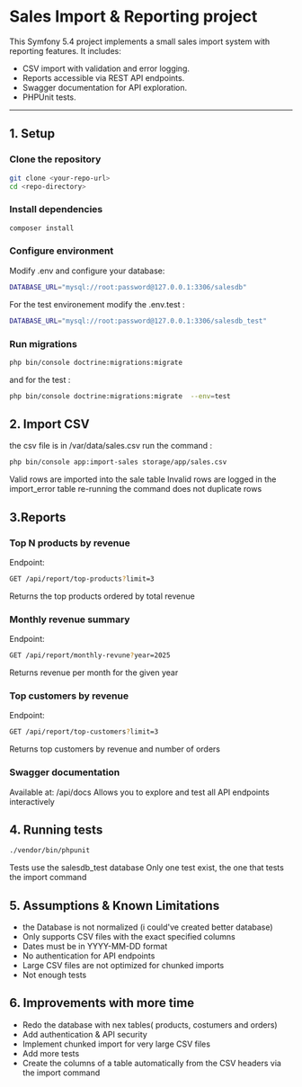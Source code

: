 # Sales Import & Reporting project

This Symfony 5.4 project implements a small sales import system with reporting features. It includes:

- CSV import with validation and error logging.
- Reports accessible via REST API endpoints.
- Swagger documentation for API exploration.
- PHPUnit tests.

---

## 1. Setup

### Clone the repository

```bash
git clone <your-repo-url>
cd <repo-directory>
```
### Install dependencies
```bash
composer install
```
### Configure environment

Modify .env and configure your database:
```bash
DATABASE_URL="mysql://root:password@127.0.0.1:3306/salesdb"
```
For the test environement modify the .env.test :
```bash
DATABASE_URL="mysql://root:password@127.0.0.1:3306/salesdb_test"
```
### Run migrations
```bash
php bin/console doctrine:migrations:migrate
```
and for the test :
```bash
php bin/console doctrine:migrations:migrate  --env=test
```

## 2. Import CSV
 the csv file is in /var/data/sales.csv
run the command :
```bash
php bin/console app:import-sales storage/app/sales.csv
```
Valid rows are imported into the sale table
Invalid rows are logged in the import_error table
re-running the command does not duplicate rows

## 3.Reports
### Top N products by revenue

Endpoint:
```bash
GET /api/report/top-products?limit=3
```
Returns the top products ordered by total revenue
### Monthly revenue summary

Endpoint:
```bash
GET /api/report/monthly-revune?year=2025
```

Returns revenue per month for the given year

### Top customers by revenue

Endpoint:
```bash
GET /api/report/top-customers?limit=3
```

Returns top customers by revenue and number of orders

### Swagger documentation

Available at: /api/docs
Allows you to explore and test all API endpoints interactively

## 4. Running tests
```bash
./vendor/bin/phpunit
```
Tests use the salesdb_test database
Only one test exist, the one that tests the import command

## 5. Assumptions & Known Limitations
- the Database is not normalized (i could've created better database)
- Only supports CSV files with the exact specified columns
- Dates must be in YYYY-MM-DD format
- No authentication for API endpoints
- Large CSV files are not optimized for chunked imports
- Not enough tests


## 6. Improvements with more time
- Redo the database with nex tables( products, costumers and orders)
- Add authentication & API security
- Implement chunked import for very large CSV files
- Add more tests
- Create  the columns of a table automatically from the CSV headers via the import command
